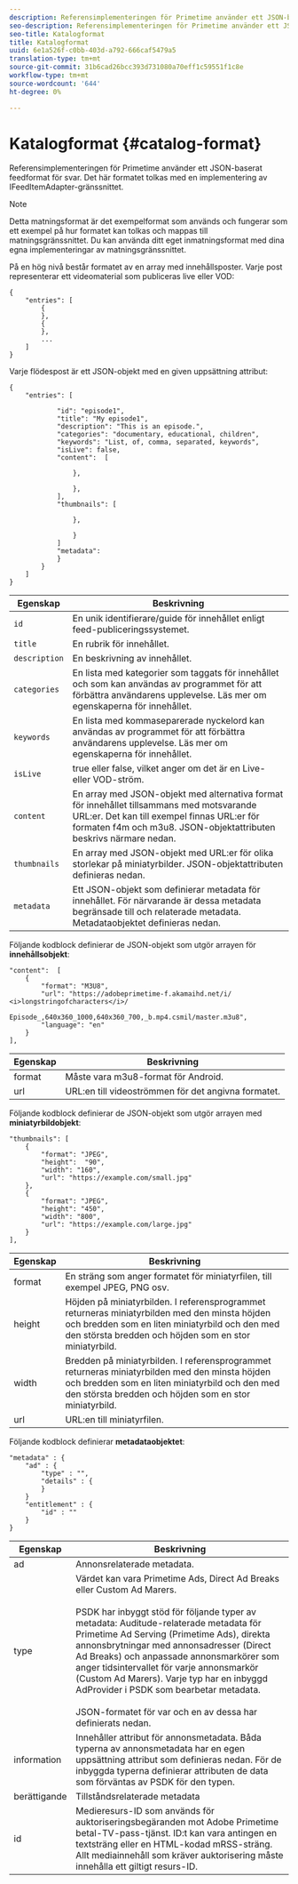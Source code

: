 ```yaml
---
description: Referensimplementeringen för Primetime använder ett JSON-baserat feedformat för svar. Det här formatet tolkas med en implementering av IFeedItemAdapter-gränssnittet.
seo-description: Referensimplementeringen för Primetime använder ett JSON-baserat feedformat för svar. Det här formatet tolkas med en implementering av IFeedItemAdapter-gränssnittet.
seo-title: Katalogformat
title: Katalogformat
uuid: 6e1a526f-c0bb-403d-a792-666caf5479a5
translation-type: tm+mt
source-git-commit: 31b6cad26bcc393d731080a70eff1c59551f1c8e
workflow-type: tm+mt
source-wordcount: '644'
ht-degree: 0%

---
```



# Katalogformat {#catalog-format}

Referensimplementeringen för Primetime använder ett JSON-baserat feedformat för svar. Det här formatet tolkas med en implementering av IFeedItemAdapter-gränssnittet.

>[!NOTE]
>
>Detta matningsformat är det exempelformat som används och fungerar som ett exempel på hur formatet kan tolkas och mappas till matningsgränssnittet. Du kan använda ditt eget inmatningsformat med dina egna implementeringar av matningsgränssnittet.

På en hög nivå består formatet av en array med innehållsposter. Varje post representerar ett videomaterial som publiceras live eller VOD:

```
{
    "entries": [
        {
        },
        {
        },
        ...
    ]
}
```

Varje flödespost är ett JSON-objekt med en given uppsättning attribut:

```
{
    "entries": [
        
            "id": "episode1",
            "title": "My episode1",
            "description": "This is an episode.",
            "categories": "documentary, educational, children",
            "keywords": "List, of, comma, separated, keywords",
            "isLive": false,
            "content":  [
                
                },
                
                },
            ],
            "thumbnails": [
                
                },
                
                }
            ]
            "metadata": 
            } 
        }
    ]
}
```

| Egenskap | Beskrivning |
|---|---|
| `id` | En unik identifierare/guide för innehållet enligt feed-publiceringssystemet. |
| `title` | En rubrik för innehållet. |
| `description` | En beskrivning av innehållet. |
| `categories` | En lista med kategorier som taggats för innehållet och som kan användas av programmet för att förbättra användarens upplevelse. Läs mer om egenskaperna för innehållet. |
| `keywords` | En lista med kommaseparerade nyckelord kan användas av programmet för att förbättra användarens upplevelse. Läs mer om egenskaperna för innehållet. |
| `isLive` | true eller false, vilket anger om det är en Live- eller VOD-ström. |
| `content` | En array med JSON-objekt med alternativa format för innehållet tillsammans med motsvarande URL:er. Det kan till exempel finnas URL:er för formaten f4m och m3u8. JSON-objektattributen beskrivs närmare nedan. |
| `thumbnails` | En array med JSON-objekt med URL:er för olika storlekar på miniatyrbilder. JSON-objektattributen definieras nedan. |
| `metadata` | Ett JSON-objekt som definierar metadata för innehållet. För närvarande är dessa metadata begränsade till och relaterade metadata. Metadataobjektet definieras nedan. |

Följande kodblock definierar de JSON-objekt som utgör arrayen för **innehållsobjekt**:

```
"content":  [
    {
        "format": "M3U8",
        "url": "https://adobeprimetime-f.akamaihd.net/i/
<i>longstringofcharacters</i>/
                 Episode_,640x360_1000,640x360_700,_b.mp4.csmil/master.m3u8",
        "language": "en"
    }  
],
```

| Egenskap | Beskrivning |
|--- |--- |
| format | Måste vara m3u8-format för Android. |
| url | URL:en till videoströmmen för det angivna formatet. |

Följande kodblock definierar de JSON-objekt som utgör arrayen med **miniatyrbildobjekt**:

```
"thumbnails": [
    {
        "format": "JPEG",
        "height":  "90",
        "width": "160",
        "url": "https://example.com/small.jpg"
    },
    {
        "format": "JPEG",
        "height": "450",
        "width": "800",
        "url": "https://example.com/large.jpg"
    }
],
```

| Egenskap | Beskrivning |
|---|---|
| format | En sträng som anger formatet för miniatyrfilen, till exempel JPEG, PNG osv. |
| height | Höjden på miniatyrbilden. I referensprogrammet returneras miniatyrbilden med den minsta höjden och bredden som en liten miniatyrbild och den med den största bredden och höjden som en stor miniatyrbild. |
| width | Bredden på miniatyrbilden. I referensprogrammet returneras miniatyrbilden med den minsta höjden och bredden som en liten miniatyrbild och den med den största bredden och höjden som en stor miniatyrbild. |
| url | URL:en till miniatyrfilen. |

Följande kodblock definierar **metadataobjektet**:

```
"metadata" : {
    "ad" : {
        "type" : "",
        "details" : {
        }
    }
    "entitlement" : {
        "id" : ""
    }
}
```

| Egenskap | Beskrivning |
|--- |--- |
| ad | Annonsrelaterade metadata. |
| type | Värdet kan vara Primetime Ads, Direct Ad Breaks eller Custom Ad Marers. <br/><br/>PSDK har inbyggt stöd för följande typer av metadata: Auditude-relaterade metadata för Primetime Ad Serving (Primetime Ads), direkta annonsbrytningar med annonsadresser (Direct Ad Breaks) och anpassade annonsmarkörer som anger tidsintervallet för varje annonsmarkör (Custom Ad Marers). Varje typ har en inbyggd AdProvider i PSDK som bearbetar metadata.  <br/><br/>JSON-formatet för var och en av dessa har definierats nedan. |
| information | Innehåller attribut för annonsmetadata. Båda typerna av annonsmetadata har en egen uppsättning attribut som definieras nedan. För de inbyggda typerna definierar attributen de data som förväntas av PSDK för den typen. |
| berättigande | Tillståndsrelaterade metadata |
| id | Medieresurs-ID som används för auktoriseringsbegäranden mot Adobe Primetime betal-TV-pass-tjänst. ID:t kan vara antingen en textsträng eller en HTML-kodad mRSS-sträng. Allt mediainnehåll som kräver auktorisering måste innehålla ett giltigt resurs-ID. |

